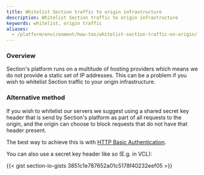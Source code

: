 ```yaml
---
title: Whitelist Section traffic to origin infrastructure
description: Whitelist Section traffic to origin infrastructure
keywords: whitelist, origin traffic
aliases: 
  - /platform/environment/how-tos/whitelist-section-traffic-on-origin/
---
```


### Overview

Section's platform runs on a multitude of hosting providers which means we do not provide a static set of IP addresses. This can be a problem if you wish to whitelist Section traffic to your origin infrastructure.

### Alternative method

If you wish to whitelist our servers we suggest using a shared secret key header that is send by Section's platform as part of all requests to the origin, and the origin can choose to block requests that do not have that header present.

The best way to achieve this is with [HTTP Basic Authentication](https://developer.mozilla.org/en-US/docs/Web/HTTP/Authentication).

You can also use a secret key header like so (E.g. in VCL):

{{< gist section-io-gists 3851c1e787652a01c5178f40232eef05 >}}